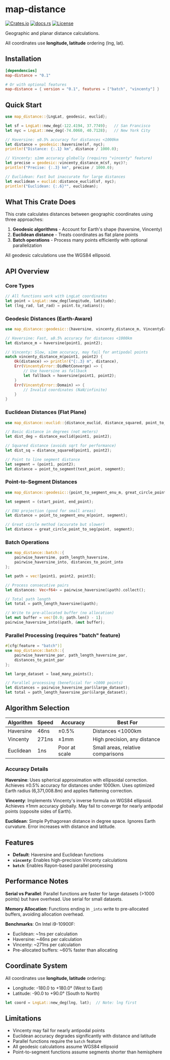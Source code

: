 # map-distance

[![Crates.io](https://img.shields.io/crates/v/map-distance.svg)](https://crates.io/crates/map-distance)
[![docs.rs](https://docs.rs/map-distance/badge.svg)](https://docs.rs/map-distance)
[![License](https://img.shields.io/badge/license-MIT%20OR%20Apache--2.0-blue.svg)](LICENSE)

Geographic and planar distance calculations.

All coordinates use **longitude, latitude** ordering (lng, lat).

## Installation

```toml
[dependencies]
map-distance = "0.1"

# Or with optional features
map-distance = { version = "0.1", features = ["batch", "vincenty"] }
```

## Quick Start

```rust
use map_distance::{LngLat, geodesic, euclid};

let sf = LngLat::new_deg(-122.4194, 37.7749);   // San Francisco
let nyc = LngLat::new_deg(-74.0060, 40.7128);   // New York City

// Haversine: ±0.5% accuracy for distances <1000km
let distance = geodesic::haversine(sf, nyc);
println!("Distance: {:.1} km", distance / 1000.0);

// Vincenty: ±1mm accuracy globally (requires "vincenty" feature)
let precise = geodesic::vincenty_distance_m(sf, nyc)?;
println!("Precise: {:.3} km", precise / 1000.0);

// Euclidean: Fast but inaccurate for large distances
let euclidean = euclid::distance_euclid(sf, nyc);
println!("Euclidean: {:.6}°", euclidean);
```

## What This Crate Does

This crate calculates distances between geographic coordinates using three approaches:

1. **Geodesic algorithms** - Account for Earth's shape (haversine, Vincenty)
2. **Euclidean distance** - Treats coordinates as flat plane points  
3. **Batch operations** - Process many points efficiently with optional parallelization

All geodesic calculations use the WGS84 ellipsoid.

## API Overview

### Core Types

```rust
// All functions work with LngLat coordinates
let point = LngLat::new_deg(longitude, latitude);
let (lng_rad, lat_rad) = point.to_radians();
```

### Geodesic Distances (Earth-Aware)

```rust
use map_distance::geodesic::{haversine, vincenty_distance_m, VincentyError};

// Haversine: Fast, ±0.5% accuracy for distances <1000km
let distance_m = haversine(point1, point2);

// Vincenty: Slow, ±1mm accuracy, may fail for antipodal points
match vincenty_distance_m(point1, point2) {
    Ok(distance) => println!("{:.3} m", distance),
    Err(VincentyError::DidNotConverge) => {
        // Use haversine as fallback
        let fallback = haversine(point1, point2);
    }
    Err(VincentyError::Domain) => {
        // Invalid coordinates (NaN/infinite)
    }
}
```

### Euclidean Distances (Flat Plane)

```rust
use map_distance::euclid::{distance_euclid, distance_squared, point_to_segment};

// Basic distance in degrees (not meters)
let dist_deg = distance_euclid(point1, point2);

// Squared distance (avoids sqrt for performance)
let dist_sq = distance_squared(point1, point2);

// Point to line segment distance
let segment = (point1, point2);
let distance = point_to_segment(test_point, segment);
```

### Point-to-Segment Distances

```rust
use map_distance::geodesic::{point_to_segment_enu_m, great_circle_point_to_seg};

let segment = (start_point, end_point);

// ENU projection (good for small areas)
let distance = point_to_segment_enu_m(point, segment);

// Great circle method (accurate but slower)
let distance = great_circle_point_to_seg(point, segment);
```

### Batch Operations

```rust
use map_distance::batch::{
    pairwise_haversine, path_length_haversine,
    pairwise_haversine_into, distances_to_point_into
};

let path = vec![point1, point2, point3];

// Process consecutive pairs
let distances: Vec<f64> = pairwise_haversine(&path).collect();

// Total path length
let total = path_length_haversine(&path);

// Write to pre-allocated buffer (no allocation)
let mut buffer = vec![0.0; path.len() - 1];
pairwise_haversine_into(&path, &mut buffer);
```

### Parallel Processing (requires "batch" feature)

```rust
#[cfg(feature = "batch")]
use map_distance::batch::{
    pairwise_haversine_par, path_length_haversine_par,
    distances_to_point_par
};

let large_dataset = load_many_points();

// Parallel processing (beneficial for >1000 points)
let distances = pairwise_haversine_par(&large_dataset);
let total = path_length_haversine_par(&large_dataset);
```

## Algorithm Selection

| Algorithm | Speed | Accuracy | Best For |
|-----------|-------|----------|----------|
| Haversine | 46ns | ±0.5% | Distances <1000km |
| Vincenty | 271ns | ±1mm | High precision, any distance |
| Euclidean | 1ns | Poor at scale | Small areas, relative comparisons |

### Accuracy Details

**Haversine**: Uses spherical approximation with ellipsoidal correction. Achieves ±0.5% accuracy for distances under 1000km. Uses optimized Earth radius (6,371,008.8m) and applies flattening correction.

**Vincenty**: Implements Vincenty's inverse formula on WGS84 ellipsoid. Achieves ±1mm accuracy globally. May fail to converge for nearly antipodal points (opposite sides of Earth).

**Euclidean**: Simple Pythagorean distance in degree space. Ignores Earth curvature. Error increases with distance and latitude.

## Features

- **Default**: Haversine and Euclidean functions
- **`vincenty`**: Enables high-precision Vincenty calculations
- **`batch`**: Enables Rayon-based parallel processing

## Performance Notes

**Serial vs Parallel**: Parallel functions are faster for large datasets (>1000 points) but have overhead. Use serial for small datasets.

**Memory Allocation**: Functions ending in `_into` write to pre-allocated buffers, avoiding allocation overhead.

**Benchmarks**: On Intel i9-10900F:
- Euclidean: ~1ns per calculation  
- Haversine: ~46ns per calculation
- Vincenty: ~271ns per calculation
- Pre-allocated buffers: ~60% faster than allocating

## Coordinate System

All coordinates use **longitude, latitude** ordering:
- Longitude: -180.0 to +180.0° (West to East)
- Latitude: -90.0 to +90.0° (South to North)

```rust
let coord = LngLat::new_deg(lng, lat);  // Note: lng first
```

## Limitations

- Vincenty may fail for nearly antipodal points
- Euclidean accuracy degrades significantly with distance and latitude
- Parallel functions require the `batch` feature
- All geodesic calculations assume WGS84 ellipsoid
- Point-to-segment functions assume segments shorter than hemisphere